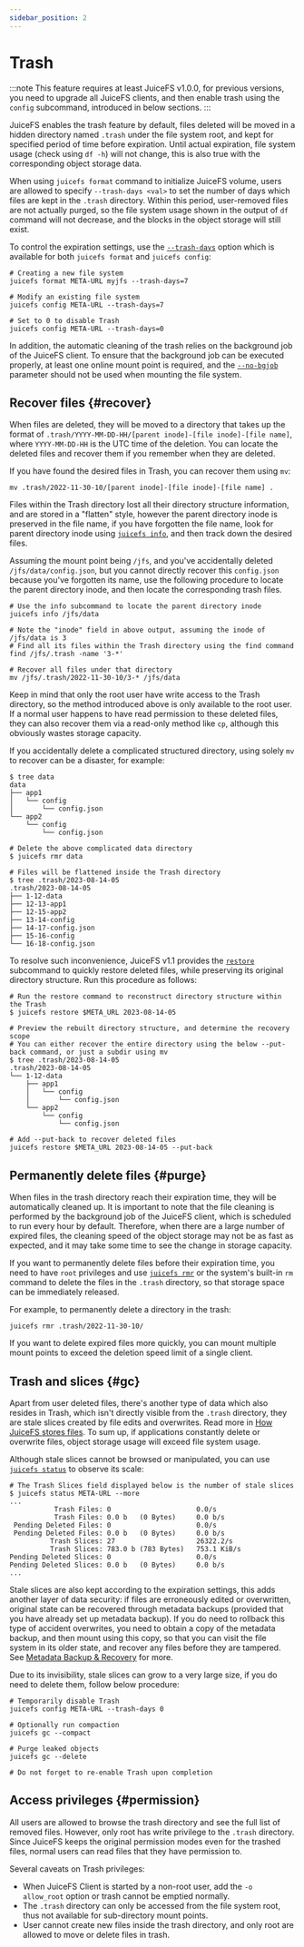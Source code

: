 ```yaml
---
sidebar_position: 2
---
```

# Trash

:::note
This feature requires at least JuiceFS v1.0.0, for previous versions, you need to upgrade all JuiceFS clients, and then enable trash using the `config` subcommand, introduced in below sections.
:::

JuiceFS enables the trash feature by default, files deleted will be moved in a hidden directory named `.trash` under the file system root, and kept for specified period of time before expiration. Until actual expiration, file system usage (check using `df -h`) will not change, this is also true with the corresponding object storage data.

When using `juicefs format` command to initialize JuiceFS volume, users are allowed to specify `--trash-days <val>` to set the number of days which files are kept in the `.trash` directory. Within this period, user-removed files are not actually purged, so the file system usage shown in the output of `df` command will not decrease, and the blocks in the object storage will still exist.

To control the expiration settings, use the [`--trash-days`](../reference/command_reference.mdx#format) option which is available for both `juicefs format` and `juicefs config`:

```shell
# Creating a new file system
juicefs format META-URL myjfs --trash-days=7

# Modify an existing file system
juicefs config META-URL --trash-days=7

# Set to 0 to disable Trash
juicefs config META-URL --trash-days=0
```

In addition, the automatic cleaning of the trash relies on the background job of the JuiceFS client. To ensure that the background job can be executed properly, at least one online mount point is required, and the [`--no-bgjob`](../reference/command_reference.mdx#mount) parameter should not be used when mounting the file system.

## Recover files {#recover}

When files are deleted, they will be moved to a directory that takes up the format of `.trash/YYYY-MM-DD-HH/[parent inode]-[file inode]-[file name]`, where `YYYY-MM-DD-HH` is the UTC time of the deletion. You can locate the deleted files and recover them if you remember when they are deleted.

If you have found the desired files in Trash, you can recover them using `mv`:

```shells
mv .trash/2022-11-30-10/[parent inode]-[file inode]-[file name] .
```

Files within the Trash directory lost all their directory structure information, and are stored in a "flatten" style, however the parent directory inode is preserved in the file name, if you have forgotten the file name, look for parent directory inode using [`juicefs info`](../reference/command_reference.mdx#info), and then track down the desired files.

Assuming the mount point being `/jfs`, and you've accidentally deleted `/jfs/data/config.json`, but you cannot directly recover this `config.json` because you've forgotten its name, use the following procedure to locate the parent directory inode, and then locate the corresponding trash files.

```shell
# Use the info subcommand to locate the parent directory inode
juicefs info /jfs/data

# Note the "inode" field in above output, assuming the inode of /jfs/data is 3
# Find all its files within the Trash directory using the find command
find /jfs/.trash -name '3-*'

# Recover all files under that directory
mv /jfs/.trash/2022-11-30-10/3-* /jfs/data
```

Keep in mind that only the root user have write access to the Trash directory, so the method introduced above is only available to the root user. If a normal user happens to have read permission to these deleted files, they can also recover them via a read-only method like `cp`, although this obviously wastes storage capacity.

If you accidentally delete a complicated structured directory, using solely `mv` to recover can be a disaster, for example:

```shell
$ tree data
data
├── app1
│   └── config
│       └── config.json
└── app2
    └── config
        └── config.json

# Delete the above complicated data directory
$ juicefs rmr data

# Files will be flattened inside the Trash directory
$ tree .trash/2023-08-14-05
.trash/2023-08-14-05
├── 1-12-data
├── 12-13-app1
├── 12-15-app2
├── 13-14-config
├── 14-17-config.json
├── 15-16-config
└── 16-18-config.json
```

To resolve such inconvenience, JuiceFS v1.1 provides the [`restore`](../reference/command_reference.mdx#restore) subcommand to quickly restore deleted files, while preserving its original directory structure. Run this procedure as follows:

```shell
# Run the restore command to reconstruct directory structure within the Trash
$ juicefs restore $META_URL 2023-08-14-05

# Preview the rebuilt directory structure, and determine the recovery scope
# You can either recover the entire directory using the below --put-back command, or just a subdir using mv
$ tree .trash/2023-08-14-05
.trash/2023-08-14-05
└── 1-12-data
    ├── app1
    │   └── config
    │       └── config.json
    └── app2
        └── config
            └── config.json

# Add --put-back to recover deleted files
juicefs restore $META_URL 2023-08-14-05 --put-back
```

## Permanently delete files {#purge}

When files in the trash directory reach their expiration time, they will be automatically cleaned up. It is important to note that the file cleaning is performed by the background job of the JuiceFS client, which is scheduled to run every hour by default. Therefore, when there are a large number of expired files, the cleaning speed of the object storage may not be as fast as expected, and it may take some time to see the change in storage capacity.

If you want to permanently delete files before their expiration time, you need to have `root` privileges and use [`juicefs rmr`](../reference/command_reference.mdx#rmr) or the system's built-in `rm` command to delete the files in the `.trash` directory, so that storage space can be immediately released.

For example, to permanently delete a directory in the trash:

```shell
juicefs rmr .trash/2022-11-30-10/
```

If you want to delete expired files more quickly, you can mount multiple mount points to exceed the deletion speed limit of a single client.

## Trash and slices {#gc}

Apart from user deleted files, there's another type of data which also resides in Trash, which isn't directly visible from the `.trash` directory, they are stale slices created by file edits and overwrites. Read more in [How JuiceFS stores files](../introduction/architecture.md#how-juicefs-store-files). To sum up, if applications constantly delete or overwrite files, object storage usage will exceed file system usage.

Although stale slices cannot be browsed or manipulated, you can use [`juicefs status`](../reference/command_reference.mdx#status) to observe its scale:

```shell
# The Trash Slices field displayed below is the number of stale slices
$ juicefs status META-URL --more
...
           Trash Files: 0                     0.0/s
           Trash Files: 0.0 b   (0 Bytes)     0.0 b/s
 Pending Deleted Files: 0                     0.0/s
 Pending Deleted Files: 0.0 b   (0 Bytes)     0.0 b/s
          Trash Slices: 27                    26322.2/s
          Trash Slices: 783.0 b (783 Bytes)   753.1 KiB/s
Pending Deleted Slices: 0                     0.0/s
Pending Deleted Slices: 0.0 b   (0 Bytes)     0.0 b/s
...
```

Stale slices are also kept according to the expiration settings, this adds another layer of data security: if files are erroneously edited or overwritten, original state can be recovered through metadata backups (provided that you have already set up metadata backup). If you do need to rollback this type of accident overwrites, you need to obtain a copy of the metadata backup, and then mount using this copy, so that you can visit the file system in its older state, and recover any files before they are tampered. See [Metadata Backup & Recovery](../administration/metadata_dump_load.md) for more.

Due to its invisibility, stale slices can grow to a very large size, if you do need to delete them, follow below procedure:

```shell
# Temporarily disable Trash
juicefs config META-URL --trash-days 0

# Optionally run compaction
juicefs gc --compact

# Purge leaked objects
juicefs gc --delete

# Do not forget to re-enable Trash upon completion
```

## Access privileges {#permission}

All users are allowed to browse the trash directory and see the full list of removed files. However, only root has write privilege to the `.trash` directory. Since JuiceFS keeps the original permission modes even for the trashed files, normal users can read files that they have permission to.

Several caveats on Trash privileges:

* When JuiceFS Client is started by a non-root user, add the `-o allow_root` option or trash cannot be emptied normally.
* The `.trash` directory can only be accessed from the file system root, thus not available for sub-directory mount points.
* User cannot create new files inside the trash directory, and only root are allowed to move or delete files in trash.
